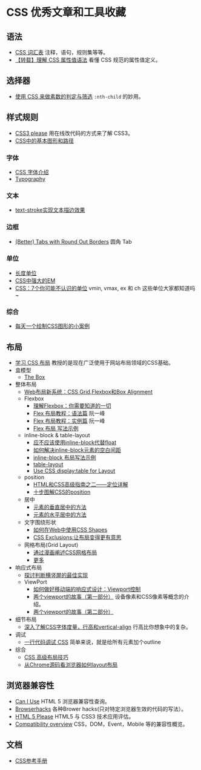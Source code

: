 # CSS 优秀文章和工具收藏
## 语法
* [CSS 词汇表](http://yisibl.github.io/css-vocabulary/) 注释，语句，规则集等等。
* [【转载】理解 CSS 属性值语法](https://www.w3cplus.com/css/understanding-the-css-property-value-syntax.html) 看懂 CSS 规范的属性值定义。

## 选择器

* [使用 CSS 来做素数的判定与筛选](https://zhuanlan.zhihu.com/p/24718254) `:nth-child` 的妙用。



## 样式规则
* [CSS3 please](http://css3please.com/) 用在线改代码的方式来了解 CSS3。
* [CSS中的基本图形和路径](https://www.w3cplus.com/css/basic-shapes-path.html)

### 字体
* [CSS 字体介绍](http://www.jianshu.com/p/c5a4e15b4122)
* [Typography](http://adamschwartz.co/magic-of-css/chapters/5-typography/)

### 文本
* [text-stroke实现文本描边效果](https://www.w3cplus.com/css3/text-stroke.html)

### 边框
* [(Better) Tabs with Round Out Borders](https://css-tricks.com/better-tabs-with-round-out-borders/) 圆角 Tab

### 单位
* [长度单位](https://www.w3cplus.com/blog/tags/333.html)
* [CSS中强大的EM](https://www.w3cplus.com/css/px-to-em)
* [CSS：7个你可能不认识的单位](http://www.jianshu.com/p/c94567f45c92) vmin, vmax, ex 和 ch 这些单位大家都知道吗~

### 综合
 * [每天一个绘制CSS图形的小案例](https://github.com/sashatran/100-days-of-code/blob/master/log.md)

## 布局
* [学习 CSS 布局](http://zh.learnlayout.com/) 教授的是现在广泛使用于网站布局领域的CSS基础。
* 盒模型
  * [The Box](http://adamschwartz.co/magic-of-css/chapters/1-the-box/)
* 整体布局
  * [Web布局新系统：CSS Grid,Flexbox和Box Alignment](https://www.w3cplus.com/css/css-grids-flexbox-and-box-alignment-our-new-system-for-web-layout.html)
  * Flexbox
    * [理解Flexbox：你需要知道的一切](https://www.w3cplus.com/css3/understanding-flexbox-everything-you-need-to-know.html)
    * [Flex 布局教程：语法篇](http://www.ruanyifeng.com/blog/2015/07/flex-grammar.html) 阮一峰
    * [Flex 布局教程：实例篇](http://www.ruanyifeng.com/blog/2015/07/flex-examples.html) 阮一峰
    * [Flex 布局 写法示例](http://www.jianshu.com/p/32cc837bd47e)
  * inline-block & table-layout
    * [应不应该使用inline-block代替float](https://www.w3cplus.com/css/inline-blocks.html)
    * [如何解决inline-block元素的空白间距](https://www.w3cplus.com/css/fighting-the-space-between-inline-block-elements)
    * [inline-block 布局写法示例](http://www.jianshu.com/p/eaa1578eddb2)
    * [table-layout](http://adamschwartz.co/magic-of-css/chapters/3-tables/)
    * [Use CSS display:table for Layout](https://www.onenaught.com/posts/201/use-css-displaytable-for-layout)
  * position
    * [HTML和CSS高级指南之二——定位详解](http://www.w3cplus.com/css/advanced-html-css-lesson2-detailed-css-positioning.html)
    * [十步图解CSS的position](http://cdn1.w3cplus.com/blog/229.html)
  * 居中
    * [元素的垂直居中的方法](http://www.jianshu.com/p/b3de6c5ec834)
    * [元素的水平居中的方法](http://www.jianshu.com/p/ada0ce755d7e)
  * 文字围绕形状
    * [如何在Web中使用CSS Shapes](https://www.w3cplus.com/css3/how-to-use-css-shapes-in-your-web-design.html)
    * [CSS Exclusions:让布局变得更有意思](https://www.w3cplus.com/css/css-exclusions.html)
  * 网格布局(Grid Layout)
    * [通过漫画阐述CSS网格布局](https://www.w3cplus.com/css/css-grid-layout-and-comics-as-explained-by-barry-the-cat.html)
    * [更多](https://www.w3cplus.com/blog/tags/355.html)
* 响应式布局
  * [探讨判断横竖屏的最佳实现](http://web.jobbole.com/90465/)
  * ViewPort
    * [如何做好移动端的响应式设计：Viewport控制](https://segmentfault.com/a/1190000002685485)
    * [两个viewport的故事（第一部分）](http://weizhifeng.net/viewports.html) 设备像素和CSS像素等概念的介绍。
    * [两个viewport的故事（第二部分）](http://weizhifeng.net/viewports2.html)
* 细节布局
  * [深入了解CSS字体度量，行高和vertical-align](http://www.w3cplus.com/css/css-font-metrics-line-height-and-vertical-align.html) 行高比你想象中的复杂。
* 调试
  * [一行代码调试 CSS](https://github.com/ccforward/cc/issues/3)  简单来说，就是给所有元素加个outline
* 综合
  * [CSS 高级布局技巧](https://github.com/sorrycc/blog/issues/14)
  * [从Chrome源码看浏览器如何layout布局](https://zhuanlan.zhihu.com/p/25445527)

## 浏览器兼容性
* [Can I Use](http://caniuse.com/) HTML 5 浏览器兼容性查询。
* [Browserhacks](http://browserhacks.com/) 各种Brower hacks(只对特定浏览器生效的代码的写法）。
* [HTML 5 Please](http://html5please.com/) HTML5 与 CSS3 技术应用评估。
* [Compatibility overview](http://www.quirksmode.org/compatibility.html) CSS，DOM，Event，Mobile 等的兼容性概览。

## 文档
* [CSS参考手册](http://css.doyoe.com/)